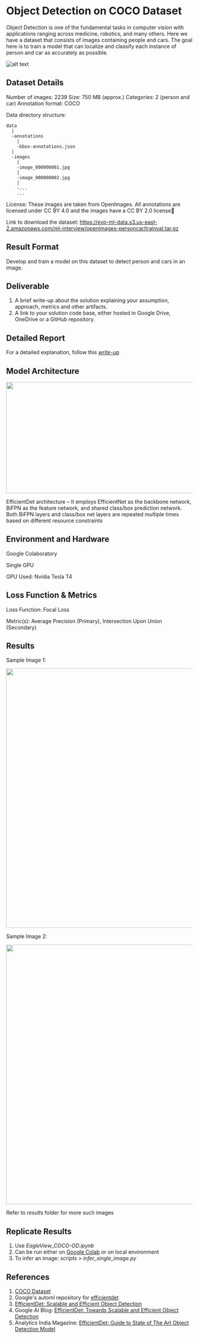 # Object Detection on COCO Dataset

Object Detection is one of the fundamental tasks in computer vision with applications ranging across medicine, robotics, and many others. Here we have a dataset that consists of images containing people and cars. The goal here is to train a model that can localize and classify each instance of person and car as accurately as possible.

![alt text](https://github.com/learner-subodh/EagleView_COCO-OD/blob/main/OD_Image.jpg?raw=true)

## Dataset Details

Number of images: 2239
Size: 750 MB (approx.)
Categories: 2 (person and car)
Annotation format: COCO

Data directory structure:

    data
      |
      -annotations
        |
        -bbox-annotations.json
      |
      -images
        |
        -image_000000001.jpg
        |
        -image_000000002.jpg
        |
        -...
        ...
      
License: These images are taken from OpenImages. All annotations are licensed under CC BY 4.0 and the images have a CC BY 2.0 license

Link to download the dataset: https://evp-ml-data.s3.us-east-2.amazonaws.com/ml-interview/openimages-personcar/trainval.tar.gz

## Result Format

Develop and train a model on this dataset to detect person and cars in an image.

## Deliverable

1. A brief write-up about the solution explaining your assumption, approach, metrics and other artifacts.
2. A link to your solution code base, either hosted in Google Drive, OneDrive or a GitHub repository.

## Detailed Report

For a detailed explanation, follow this *[write-up](https://github.com/learner-subodh/EagleView_COCO-OD/blob/main/EagleView_Assignment_WriteUp-Subodh_Lonkar.pdf)*

## Model Architecture

<img src="https://github.com/learner-subodh/EagleView_COCO-OD/blob/main/EfficientDet_Architecture.jpg?raw=true" width="1400" height="300">

EfficientDet architecture – It employs EfficientNet as the backbone network, BiFPN as the feature network, and shared class/box prediction network. Both BiFPN layers and class/box net layers are repeated multiple times based on different resource constraints

## Environment and Hardware

Google Colaboratory

Single GPU

GPU Used: Nvidia Tesla T4

## Loss Function & Metrics

Loss Function: Focal Loss

Metric(s): Average Precision (Primary), Intersection Upon Union (Secondary)

## Results

Sample Image 1:

<img src="https://github.com/learner-subodh/EagleView_COCO-OD/blob/main/image_000000065.jpg?raw=true" width="1400" height="700">

Sample Image 2:

<img src="https://github.com/learner-subodh/EagleView_COCO-OD/blob/main/image_000000113.jpg?raw=true" width="1400" height="700">

Refer to *results* folder for more such images

## Replicate Results

1. Use *EagleView_COCO-OD.ipynb*
2. Can be run either on [Google Colab](https://colab.research.google.com/notebooks/intro.ipynb) or on local environment
3. To infer an image: 
    *scripts > infer_single_image.py*

## References

1. [COCO Dataset](https://cocodataset.org/#home)
2. Google's automl repository for [efficientdet](https://github.com/google/automl/tree/master/efficientdet)
3. [EfficientDet: Scalable and Efficient Object Detection](https://arxiv.org/pdf/1911.09070.pdf)
4. Google AI Blog: [EfficientDet: Towards Scalable and Efficient Object Detection](https://ai.googleblog.com/2020/04/efficientdet-towards-scalable-and.html)
5. Analytics India Magazine: [EfficientDet: Guide to State of The Art Object Detection Model](https://analyticsindiamag.com/efficientdet/)
